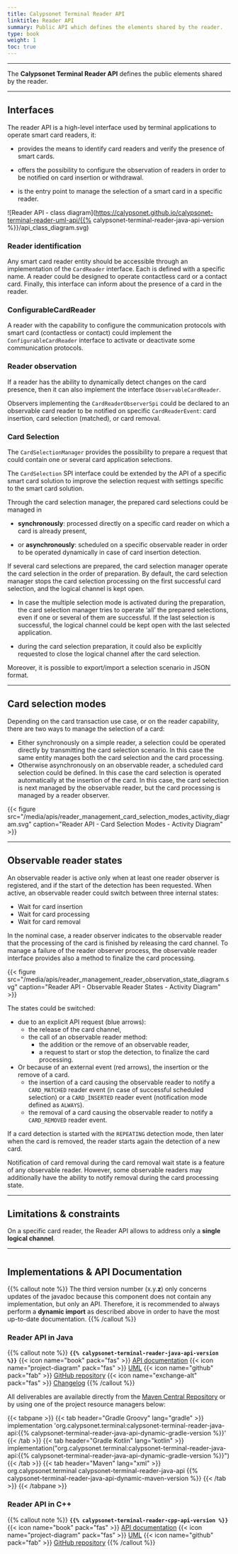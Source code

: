 ```yaml
---
title: Calypsonet Terminal Reader API
linktitle: Reader API
summary: Public API which defines the elements shared by the reader.
type: book
weight: 1
toc: true
---
```


---
The **Calypsonet Terminal Reader API** defines the public elements shared by the reader.

---
## Interfaces

The reader API is a high-level interface used by terminal applications to operate smart card readers, it:

- provides the means to identify card readers and verify the presence of smart cards.

- offers the possibility to configure the observation of readers in order to be notified on card insertion or withdrawal.

- is the entry point to manage the selection of a smart card in a specific reader.

![Reader API - class diagram](https://calypsonet.github.io/calypsonet-terminal-reader-uml-api/{{% calypsonet-terminal-reader-java-api-version %}}/api_class_diagram.svg)

### Reader identification

Any smart card reader entity should be accessible through an implementation of the `CardReader` interface. 
Each is defined with a specific name. 
A reader could be designed to operate contactless card or a contact card. 
Finally, this interface can inform about the presence of a card in the reader.

### ConfigurableCardReader

A reader with the capability to configure the communication protocols with smart card (contactless or contact) could 
implement the `ConfigurableCardReader` interface to activate or deactivate some communication protocols.

### Reader observation

If a reader has the ability to dynamically detect changes on the card presence, then it can also implement the interface
`ObservableCardReader`.

Observers implementing the `CardReaderObserverSpi` could be declared to an observable card reader to be notified on 
specific `CardReaderEvent`: card insertion, card selection (matched), or card removal.

### Card Selection

The `CardSelectionManager` provides the possibility to prepare a request that could contain one or several card 
application selections.

The `CardSelection` SPI interface could be extended by the API of a specific smart card solution to improve the 
selection request with settings specific to the smart card solution.

Through the card selection manager, the prepared card selections could be managed in

- **synchronously**: processed directly on a specific card reader on which a card is already present,

- or **asynchronously**: scheduled on a specific observable reader in order to be operated dynamically in case of card 
  insertion detection.

If several card selections are prepared, the card selection manager operate the card selection in the order of 
preparation. 
By default, the card selection manager stops the card selection processing on the first successful card selection, 
and the logical channel is kept open.

- In case the multiple selection mode is activated during the preparation, the card selection manager tries to operate 
  ‘all’ the prepared selections, even if one or several of them are successful. 
  If the last selection is successful, the logical channel could be kept open with the last selected application.

- during the card selection preparation, it could also be explicitly requested to close the logical channel after the 
  card selection.

Moreover, it is possible to export/import a selection scenario in JSON format.

---
## Card selection modes

Depending on the card transaction use case, or on the reader capability, there are two ways to manage the selection of a
card:

- Either synchronously on a simple reader, a selection could be operated directly by transmitting the card selection 
  scenario. In this case the same entity manages both the card selection and the card processing.
- Otherwise asynchronously on an observable reader, a scheduled card selection could be defined. 
  In this case the card selection is operated automatically at the insertion of the card. In this case, 
  the card selection is next managed by the observable reader, but the card processing is managed by a reader observer.

<!--
![Card selection modes - sequence diagram](https://keyple.org/media/learn/keyple-in-depth/card_selection_modes_activity_diagram.svg)
-->

{{< figure src="/media/apis/reader_management_card_selection_modes_activity_diagram.svg" caption="Reader API - Card Selection Modes - Activity Diagram" >}}

---
## Observable reader states

An observable reader is active only when at least one reader observer is registered, and if the start of the detection 
has been requested.
When active, an observable reader could switch between three internal states:
* Wait for card insertion
* Wait for card processing
* Wait for card removal

In the nominal case, a reader observer indicates to the observable reader that the processing of the card is finished by
releasing the card channel.
To manage a failure of the reader observer process, the observable reader interface provides also a method to finalize 
the card processing.

<!--
![Observable Reader - states diagram](https://keyple.org/media/learn/keyple-in-depth/reader_observation_state_machine.svg)
-->
{{< figure src="/media/apis/reader_management_reader_observation_state_diagram.svg" caption="Reader API - Observable Reader States - Activity Diagram" >}}

The states could be switched:
- due to an explicit API request (blue arrows):
  - the release of the card channel,
  - the call of an observable reader method:
    - the addition or the remove of an observable reader,
    - a request to start or stop the detection, to finalize the card processing.
- Or because of an external event (red arrows), the insertion or the remove of a card.
  - the insertion of a card causing the observable reader to notify a `CARD_MATCHED` reader event (in case of successful
    scheduled selection) or a `CARD_INSERTED` reader event (notification mode defined as `ALWAYS`).
  - the removal of a card causing the observable reader to notify a `CARD_REMOVED` reader event.

If a card detection is started with the `REPEATING` detection mode, then later when the card is removed, the reader 
starts again the detection of a new card.

Notification of card removal during the card removal wait state is a feature of any observable reader.
However, some observable readers may additionally have the ability to notify removal during the card processing state.

---
## Limitations & constraints
On a specific card reader, the Reader API allows to address only a **single logical channel**.

---
#
## Implementations & API Documentation

{{% callout note %}}
The third version number (x.y.**z**) only concerns updates of the javadoc because this component does not contain any 
implementation, but only an API.
Therefore, it is recommended to always perform a **dynamic import** as described above in order to have the most 
up-to-date documentation.
{{% /callout %}}

### Reader API in Java
{{% callout note %}}
**`{{% calypsonet-terminal-reader-java-api-version %}}`**
<span class="component-metadata">{{< icon name="book" pack="fas" >}} [API documentation](https://calypsonet.github.io/calypsonet-terminal-reader-java-api/)</span>
<span class="component-metadata">{{< icon name="project-diagram" pack="fas" >}} [UML](https://calypsonet.github.io/calypsonet-terminal-reader-uml-api/)</span>
<span class="component-metadata">{{< icon name="github" pack="fab" >}} [GitHub repository](https://github.com/calypsonet/calypsonet-terminal-reader-java-api/)</span>
<span class="component-metadata">{{< icon name="exchange-alt" pack="fas" >}} [Changelog](https://github.com/calypsonet/calypsonet-terminal-reader-java-api/blob/main/CHANGELOG.md)</span>
{{% /callout %}}

All deliverables are available directly from the [Maven Central Repository](https://central.sonatype.dev/search?q=calypsonet-terminal-reader-java-api) or by using one of the project resource managers below:

{{< tabpane >}}
{{< tab header="Gradle Groovy" lang="gradle" >}}
implementation 'org.calypsonet.terminal:calypsonet-terminal-reader-java-api:{{% calypsonet-terminal-reader-java-api-dynamic-gradle-version %}}'
{{< /tab >}}
{{< tab header="Gradle Kotlin" lang="kotlin" >}}
implementation("org.calypsonet.terminal:calypsonet-terminal-reader-java-api:{{% calypsonet-terminal-reader-java-api-dynamic-gradle-version %}}")
{{< /tab >}}
{{< tab header="Maven" lang="xml" >}}
<dependency>
  <groupId>org.calypsonet.terminal</groupId>
  <artifactId>calypsonet-terminal-reader-java-api</artifactId>
  <version>{{% calypsonet-terminal-reader-java-api-dynamic-maven-version %}}</version>
</dependency>
{{< /tab >}}
{{< /tabpane >}}

### Reader API in C++
{{% callout note %}}
**`{{% calypsonet-terminal-reader-cpp-api-version %}}`**
<span class="component-metadata">{{< icon name="book" pack="fas" >}} [API documentation](https://calypsonet.github.io/calypsonet-terminal-reader-cpp-api/)</span>
<span class="component-metadata">{{< icon name="project-diagram" pack="fas" >}} [UML](https://calypsonet.github.io/calypsonet-terminal-reader-uml-api/)</span>
<span class="component-metadata">{{< icon name="github" pack="fab" >}} [GitHub repository](https://github.com/calypsonet/calypsonet-terminal-reader-cpp-api/)</span>
{{% /callout %}}

